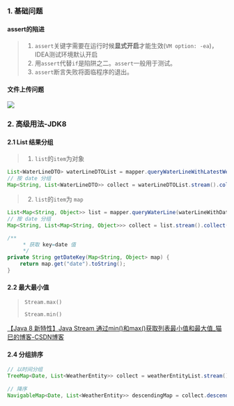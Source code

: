 ### 1. 基础问题

#### assert的陷进

> 1.  `assert`关键字需要在运行时候**显式开启**才能生效(`VM option: -ea`)，IDEA测试环境默认开启
> 2. 用`assert`代替`if`是陷阱之二。`assert`一般用于测试。
> 3. `assert`断言失败将面临程序的退出。

#### 文件上传问题

![](https://raw.githubusercontent.com/zuahua/image/master/common-note-c/20210708175622.png)

### 2. 高级用法-JDK8

#### 2.1 List 结果分组

> 1. `list`的`item`为对象

```java
List<WaterLineDTO> waterLineDTOList = mapper.queryWaterLineWithLatestWeek();
// 按 date 分组
Map<String, List<WaterLineDTO>> collect = waterLineDTOList.stream().collect(Collectors.groupingBy(WaterLineDTO::getDate));
```

> 2. `list`的`item`为 `map`

```java
List<Map<String, Object>> list = mapper.queryWaterLine(waterLineWithDateDTO);
// 按 date 分组
Map<String, List<Map<String, Object>>> collect = list.stream().collect(Collectors.groupingBy(this::getDateKey));
```

```java
/**
     * 获取 key=date 值
     */
private String getDateKey(Map<String, Object> map) {
    return map.get("date").toString();
}
```

#### 2.2 最大最小值

> `Stream.max()`
>
> `Stream.min()`

[【Java 8 新特性】Java Stream 通过min()和max()获取列表最小值和最大值_猫巳的博客-CSDN博客](https://blog.csdn.net/qq_31635851/article/details/111167101)

#### 2.4 分组排序

```java
// 以时间分组
TreeMap<Date, List<WeatherEntity>> collect = weatherEntityList.stream().collect(Collectors.groupingBy(WeatherEntity::getDate,
                                                                           TreeMap::new, Collectors.toList()));
// 降序
NavigableMap<Date, List<WeatherEntity>> descendingMap = collect.descendingMap();
```

